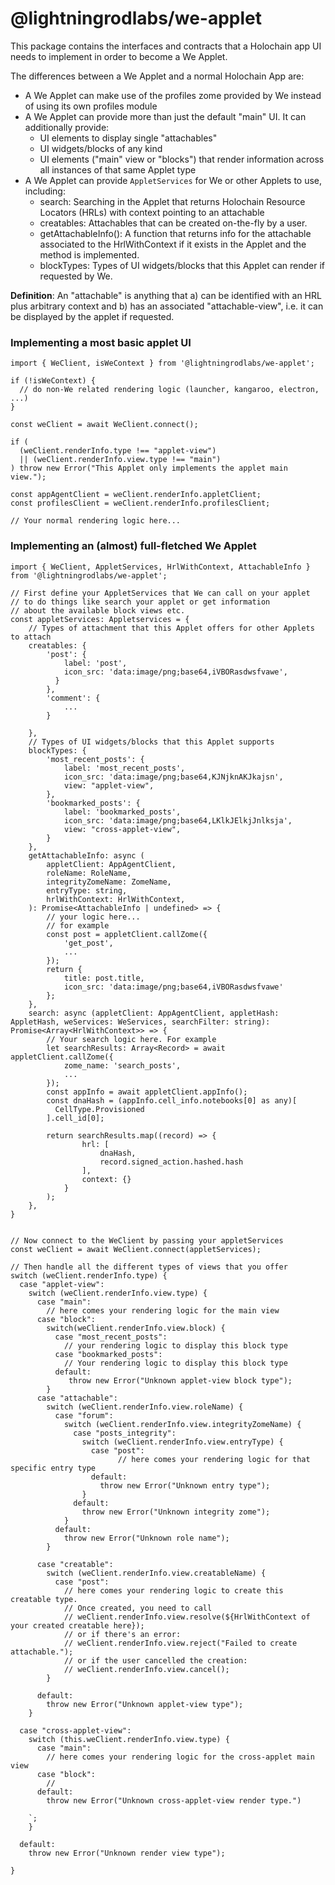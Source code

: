 # @lightningrodlabs/we-applet

This package contains the interfaces and contracts that a Holochain app UI needs to implement in order to become a We Applet.

The differences between a We Applet and a normal Holochain App are:

- A We Applet can make use of the profiles zome provided by We instead of using its own profiles module
- A We Applet can provide more than just the default "main" UI. It can additionally provide:
  - UI elements to display single "attachables"
  - UI widgets/blocks of any kind
  - UI elements ("main" view or "blocks") that render information across all instances of that same Applet type
- A We Applet can provide `AppletServices` for We or other Applets to use, including:
  - search: Searching in the Applet that returns Holochain Resource Locators (HRLs) with context pointing to an attachable
  - creatables: Attachables that can be created on-the-fly by a user.
  - getAttachableInfo(): A function that returns info for the attachable associated to the HrlWithContext if it exists in the Applet and the method is implemented.
  - blockTypes: Types of UI widgets/blocks that this Applet can render if requested by We.

**Definition**: An "attachable" is anything that a) can be identified with an HRL plus arbitrary context and b) has an associated
"attachable-view", i.e. it can be displayed by the applet if requested.

### Implementing a most basic applet UI

```typescript=
import { WeClient, isWeContext } from '@lightningrodlabs/we-applet';

if (!isWeContext) {
  // do non-We related rendering logic (launcher, kangaroo, electron, ...)
}

const weClient = await WeClient.connect();

if (
  (weClient.renderInfo.type !== "applet-view")
  || (weClient.renderInfo.view.type !== "main")
) throw new Error("This Applet only implements the applet main view.");

const appAgentClient = weClient.renderInfo.appletClient;
const profilesClient = weClient.renderInfo.profilesClient;

// Your normal rendering logic here...

```

### Implementing an (almost) full-fletched We Applet

```typescript=
import { WeClient, AppletServices, HrlWithContext, AttachableInfo } from '@lightningrodlabs/we-applet';

// First define your AppletServices that We can call on your applet
// to do things like search your applet or get information
// about the available block views etc.
const appletServices: Appletservices = {
    // Types of attachment that this Applet offers for other Applets to attach
    creatables: {
        'post': {
            label: 'post',
            icon_src: 'data:image/png;base64,iVBORasdwsfvawe',
          }
        },
        'comment': {
            ...
        }

    },
    // Types of UI widgets/blocks that this Applet supports
    blockTypes: {
        'most_recent_posts': {
            label: 'most_recent_posts',
            icon_src: 'data:image/png;base64,KJNjknAKJkajsn',
            view: "applet-view",
        },
        'bookmarked_posts': {
            label: 'bookmarked_posts',
            icon_src: 'data:image/png;base64,LKlkJElkjJnlksja',
            view: "cross-applet-view",
        }
    },
    getAttachableInfo: async (
        appletClient: AppAgentClient,
        roleName: RoleName,
        integrityZomeName: ZomeName,
        entryType: string,
        hrlWithContext: HrlWithContext,
    ): Promise<AttachableInfo | undefined> => {
        // your logic here...
        // for example
        const post = appletClient.callZome({
            'get_post',
            ...
        });
        return {
            title: post.title,
            icon_src: 'data:image/png;base64,iVBORasdwsfvawe'
        };
    },
    search: async (appletClient: AppAgentClient, appletHash: AppletHash, weServices: WeServices, searchFilter: string): Promise<Array<HrlWithContext>> => {
        // Your search logic here. For example
        let searchResults: Array<Record> = await appletClient.callZome({
            zome_name: 'search_posts',
            ...
        });
        const appInfo = await appletClient.appInfo();
        const dnaHash = (appInfo.cell_info.notebooks[0] as any)[
          CellType.Provisioned
        ].cell_id[0];

        return searchResults.map((record) => {
                hrl: [
                    dnaHash,
                    record.signed_action.hashed.hash
                ],
                context: {}
            }
        );
    },
}


// Now connect to the WeClient by passing your appletServices
const weClient = await WeClient.connect(appletServices);

// Then handle all the different types of views that you offer
switch (weClient.renderInfo.type) {
  case "applet-view":
    switch (weClient.renderInfo.view.type) {
      case "main":
        // here comes your rendering logic for the main view
      case "block":
        switch(weClient.renderInfo.view.block) {
          case "most_recent_posts":
            // your rendering logic to display this block type
          case "bookmarked_posts":
            // Your rendering logic to display this block type
          default:
             throw new Error("Unknown applet-view block type");
        }
      case "attachable":
        switch (weClient.renderInfo.view.roleName) {
          case "forum":
            switch (weClient.renderInfo.view.integrityZomeName) {
              case "posts_integrity":
                switch (weClient.renderInfo.view.entryType) {
                  case "post":
                        // here comes your rendering logic for that specific entry type
                  default:
                    throw new Error("Unknown entry type");
                }
              default:
                throw new Error("Unknown integrity zome");
            }
          default:
            throw new Error("Unknown role name");
        }

      case "creatable":
        switch (weClient.renderInfo.view.creatableName) {
          case "post":
            // here comes your rendering logic to create this creatable type.
            // Once created, you need to call
            // weClient.renderInfo.view.resolve(${HrlWithContext of your created creatable here});
            // or if there's an error:
            // weClient.renderInfo.view.reject("Failed to create attachable.");
            // or if the user cancelled the creation:
            // weClient.renderInfo.view.cancel();
        }

      default:
        throw new Error("Unknown applet-view type");
    }

  case "cross-applet-view":
    switch (this.weClient.renderInfo.view.type) {
      case "main":
        // here comes your rendering logic for the cross-applet main view
      case "block":
        //
      default:
        throw new Error("Unknown cross-applet-view render type.")

    `;
    }

  default:
    throw new Error("Unknown render view type");

}


```
